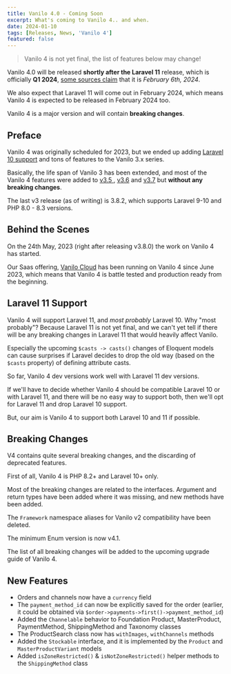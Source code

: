 ```yaml
---
title: Vanilo 4.0 - Coming Soon
excerpt: What's coming to Vanilo 4.. and when.
date: 2024-01-10
tags: [Releases, News, 'Vanilo 4']
featured: false
---
```


> Vanilo 4 is not yet final, the list of features below may change!

Vanilo 4.0 will be released **shortly after the Laravel 11** release, which is officially **Q1 2024**,
[some sources claim](https://benjamincrozat.com/laravel-11) that it is _February 6th, 2024_.

We also expect that Laravel 11 will come out in February 2024, which means Vanilo 4 is expected to be released in February 2024 too.

Vanilo 4 is a major version and will contain **breaking changes**.

## Preface

Vanilo 4 was originally scheduled for 2023, but we ended up adding [Laravel 10 support](/news/vanilo-36-released)
and tons of features to the Vanilo 3.x series.

Basically, the life span of Vanilo 3 has been extended, and most of the Vanilo 4 features were added to
[v3.5 ](/news/vanilo-35-released), [v3.6](/news/vanilo-36-released) and [v3.7](/news/vanilo-37-released)
but **without any breaking changes**.

The last v3 release (as of writing) is 3.8.2, which supports Laravel 9-10 and PHP 8.0 - 8.3 versions.

## Behind the Scenes

On the 24th May, 2023 (right after releasing v3.8.0) the work on Vanilo 4 has started.

Our Saas offering, [Vanilo Cloud](https://vanilo.cloud) has been running on Vanilo 4 since June 2023, which means
that Vanilo 4 is battle tested and production ready from the beginning.

## Laravel 11 Support

Vanilo 4 will support Laravel 11, and _most probably_ Laravel 10. Why "most probably"?
Because Laravel 11 is not yet final, and we can't yet tell if there will be any breaking changes in Laravel 11
that would heavily affect Vanilo.

Especially the upcoming `$casts -> casts()` changes of Eloquent models can cause surprises if Laravel decides to
drop the old way (based on the `$casts` property) of defining attribute casts.

So far, Vanilo 4 dev versions work well with Laravel 11 dev versions.

If we'll have to decide whether Vanilo 4 should be compatible Laravel 10 or with Laravel 11, and there will be no easy
way to support both, then we'll opt for Laravel 11 and drop Laravel 10 support.

But, our aim is Vanilo 4 to support both Laravel 10 and 11 if possible.

## Breaking Changes

V4 contains quite several breaking changes, and the discarding of deprecated features.

First of all, Vanilo 4 is PHP 8.2+ and Laravel 10+ only.

Most of the breaking changes are related to the interfaces. Argument and return types have been added where
it was missing, and new methods have been added.

The `Framework` namespace aliases for Vanilo v2 compatibility have been deleted.

The minimum Enum version is now v4.1.

The list of all breaking changes will be added to the upcoming upgrade guide of Vanilo 4.

## New Features

- Orders and channels now have a `currency` field
- The `payment_method_id` can now be explicitly saved for the order (earlier, it could be obtained via `$order->payments->first()->payment_method_id`)
- Added the `Channelable` behavior to Foundation Product, MasterProduct, PaymentMethod, ShippingMethod and Taxonomy classes
- The ProductSearch class now has `withImages`, `withChannels` methods
- Added the `Stockable` interface, and it is implemented by the `Product` and `MasterProductVariant` models
- Added `isZoneRestricted()` & `isNotZoneRestricted()` helper methods to the `ShippingMethod` class
